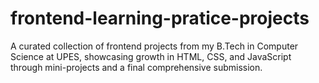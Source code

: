 # frontend-learning-pratice-projects
A curated collection of frontend projects from my B.Tech in Computer Science at UPES, showcasing growth in HTML, CSS, and JavaScript through mini-projects and a final comprehensive submission.
